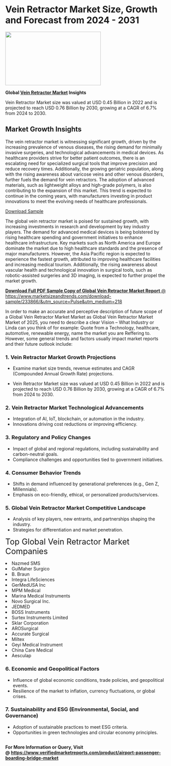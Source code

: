 <H1>Vein Retractor Market Size, Growth and Forecast from 2024 - 2031</H1><img class="aligncenter size-medium wp-image-584254" src="https://thirdeyenews.in/wp-content/uploads/2024/09/Global-Market-Research-300x168.jpeg" alt="" width="300" height="168" /><p><strong>Global&nbsp;<a href="https://www.marketsizeandtrends.com/download-sample/233866/&amp;utm_source=Pulse&amp;utm_medium=218">Vein Retractor Market</a> Insights</strong></p><p>Vein Retractor Market size was valued at USD 0.45 Billion in 2022 and is projected to reach USD 0.76 Billion by 2030, growing at a CAGR of 6.7% from 2024 to 2030.</p><p><h2>Market Growth Insights</h2> <p>The vein retractor market is witnessing significant growth, driven by the increasing prevalence of venous diseases, the rising demand for minimally invasive surgeries, and technological advancements in medical devices. As healthcare providers strive for better patient outcomes, there is an escalating need for specialized surgical tools that improve precision and reduce recovery times. Additionally, the growing geriatric population, along with the rising awareness about varicose veins and other venous disorders, further fuels the demand for vein retractors. The adoption of advanced materials, such as lightweight alloys and high-grade polymers, is also contributing to the expansion of this market. This trend is expected to continue in the coming years, with manufacturers investing in product innovations to meet the evolving needs of healthcare professionals.</p> <p><a href="download-sample-link">Download Sample</a></p> <p>The global vein retractor market is poised for sustained growth, with increasing investments in research and development by key industry players. The demand for advanced medical devices is being bolstered by rising healthcare spending and government initiatives to enhance healthcare infrastructure. Key markets such as North America and Europe dominate the market due to high healthcare standards and the presence of major manufacturers. However, the Asia Pacific region is expected to experience the fastest growth, attributed to improving healthcare facilities and increasing medical tourism. Additionally, the rising awareness about vascular health and technological innovation in surgical tools, such as robotic-assisted surgeries and 3D imaging, is expected to further propel the market growth.</p> <p><a href="get-more-link"></p><p><span class=""><strong>Download Full PDF Sample Copy of Global Vein Retractor Market Report</strong> @ <a href="https://www.marketsizeandtrends.com/download-sample/233866/&amp;utm_source=Pulse&amp;utm_medium=218" target="_blank">https://www.marketsizeandtrends.com/download-sample/233866/&amp;utm_source=Pulse&amp;utm_medium=218</a></span></p><p>In order to make an accurate and perceptive description of future scope of a Global&nbsp;Vein Retractor Market Market as Global&nbsp;Vein Retractor Market Market of 2025, you need to describe a clear Vision &ndash; What Industry or Linda can you think of for example: Quote from a Technology, healthcare, automotive, renewable energy, name the market you are Reffering to. However, some general trends and factors usually impact market reports and their future outlook include:</p><h3>1.&nbsp;<strong>Vein Retractor Market Growth Projections</strong></h3><ul><li>Examine market size trends, revenue estimates and CAGR (Compounded Annual Growth Rate) projections.</li><li><p>Vein Retractor Market size was valued at USD 0.45 Billion in 2022 and is projected to reach USD 0.76 Billion by 2030, growing at a CAGR of 6.7% from 2024 to 2030.</p></li></ul><h3>2.&nbsp;<strong>Vein Retractor Market Technological Advancements</strong></h3><ul><li>Integration of AI, IoT, blockchain, or automation in the industry.</li><li>Innovations driving cost reductions or improving efficiency.</li></ul><h3>3.&nbsp;<strong>Regulatory and Policy Changes</strong></h3><ul><li>Impact of global and regional regulations, including sustainability and carbon-neutral goals.</li><li>Compliance challenges and opportunities tied to government initiatives.</li></ul><h3>4.&nbsp;<strong>Consumer Behavior Trends</strong></h3><ul><li>Shifts in demand influenced by generational preferences (e.g., Gen Z, Millennials).</li><li>Emphasis on eco-friendly, ethical, or personalized products/services.</li></ul><h3>5.&nbsp;<strong>Global Vein Retractor Market Competitive Landscape</strong></h3><ul><li>Analysis of key players, new entrants, and partnerships shaping the industry.</li><li>Strategies for differentiation and market penetration.</li></ul><p data-pm-slice="1 1 []"><span style="color: inherit; font-family: inherit; font-size: 25px;">Top Global Vein Retractor Market Companies</span></p><div class="" data-test-id=""><p><li>Nazmed SMS</li><li> GulMaher Surgico</li><li> B. Braun</li><li> Integra LifeSciences</li><li> GerMedUSA Inc</li><li> MPM Medical</li><li> Marina Medical Instruments</li><li> Novo Surgical Inc.</li><li> JEDMED</li><li> BOSS Instruments</li><li> Surtex Instruments Limited</li><li> Sklar Corporation</li><li> AROSurgical</li><li> Accurate Surgical</li><li> Miltex</li><li> Geyi Medical Instrument</li><li> China Care Medical</li><li> Aesculap</li></p></div><h3>6.&nbsp;<strong>Economic and Geopolitical Factors</strong></h3><ul><li>Influence of global economic conditions, trade policies, and geopolitical events.</li><li>Resilience of the market to inflation, currency fluctuations, or global crises.</li></ul><h3>7.&nbsp;<strong>Sustainability and ESG (Environmental, Social, and Governance)</strong></h3><ul><li>Adoption of sustainable practices to meet ESG criteria.</li><li>Opportunities in green technologies and circular economy principles.</li></ul><h2><strong style="font-size: 14px;">For More Information or Query, Visit @&nbsp;</strong><a style="background-color: #ffffff; font-size: 14px;" href="https://www.marketsizeandtrends.com/report/vein-retractor-market/" target="_blank">https://www.verifiedmarketreports.com/product/airport-passenger-boarding-bridge-market</a></h2>
